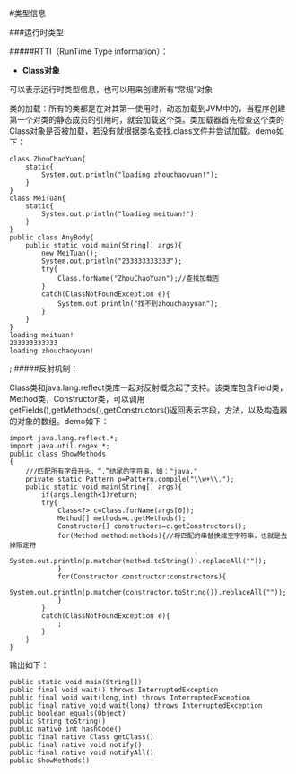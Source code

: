 #类型信息

###运行时类型

#####RTTI（RunTime Type information）：

- **Class对象**

可以表示运行时类型信息，也可以用来创建所有“常规”对象

类的加载：所有的类都是在对其第一使用时，动态加载到JVM中的，当程序创建第一个对类的静态成员的引用时，就会加载这个类。类加载器首先检查这个类的Class对象是否被加载，若没有就根据类名查找.class文件并尝试加载。demo如下：

	class ZhouChaoYuan{
		static{
			System.out.println("loading zhouchaoyuan!");
		}
	}
	class MeiTuan{
		static{
			System.out.println("loading meituan!");
		}
	}
	public class AnyBody{
		public static void main(String[] args){
			new MeiTuan();
			System.out.println("233333333333");
			try{
				Class.forName("ZhouChaoYuan");//查找加载否
			}
			catch(ClassNotFoundException e){
				System.out.println("找不到zhouchaoyuan");
			}
		}
	}
	loading meituan!
	233333333333
	loading zhouchaoyuan!

;
#####反射机制：

Class类和java.lang.reflect类库一起对反射概念起了支持。该类库包含Field类，Method类，Constructor类，可以调用getFields(),getMethods(),getConstructors()返回表示字段，方法，以及构造器的对象的数组。demo如下：

    import java.lang.reflect.*;
    import java.util.regex.*;
    public class ShowMethods
    {
    	///匹配所有字母开头，“.”结尾的字符串，如："java."
    	private static Pattern p=Pattern.compile("\\w+\\.");
    	public static void main(String[] args){
    		if(args.length<1)return;
    		try{
    			Class<?> c=Class.forName(args[0]);
    			Method[] methods=c.getMethods();
    			Constructor[] constructors=c.getConstructors();
    			for(Method method:methods){//将匹配的串替换成空字符串，也就是去掉限定符
    				System.out.println(p.matcher(method.toString()).replaceAll(""));
    			}
    			for(Constructor constructor:constructors){
    				System.out.println(p.matcher(constructor.toString()).replaceAll(""));
    			}
    		}
    		catch(ClassNotFoundException e){
    			;
    		}
    	}
    }

输出如下：

    public static void main(String[])
    public final void wait() throws InterruptedException
    public final void wait(long,int) throws InterruptedException
    public final native void wait(long) throws InterruptedException
    public boolean equals(Object)
    public String toString()
    public native int hashCode()
    public final native Class getClass()
    public final native void notify()
    public final native void notifyAll()
    public ShowMethods()

